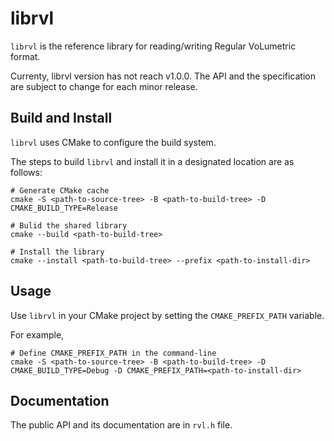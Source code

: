 # librvl

`librvl` is the reference library for reading/writing Regular VoLumetric format.

Currenty, librvl version has not reach v1.0.0. The API and the specification are
subject to change for each minor release.

## Build and Install

`librvl` uses CMake to configure the build system.

The steps to build `librvl` and install it in a designated location are as follows:

```shell
# Generate CMake cache
cmake -S <path-to-source-tree> -B <path-to-build-tree> -D CMAKE_BUILD_TYPE=Release

# Bulid the shared library
cmake --build <path-to-build-tree>

# Install the library
cmake --install <path-to-build-tree> --prefix <path-to-install-dir>
```

## Usage

Use `librvl` in your CMake project by setting the `CMAKE_PREFIX_PATH` variable.

For example,

```shell
# Define CMAKE_PREFIX_PATH in the command-line
cmake -S <path-to-source-tree> -B <path-to-build-tree> -D CMAKE_BUILD_TYPE=Debug -D CMAKE_PREFIX_PATH=<path-to-install-dir>
```

## Documentation

The public API and its documentation are in `rvl.h` file.
